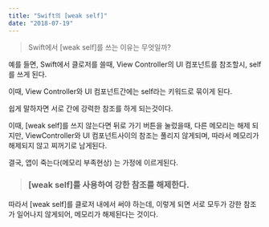 ```yaml
---
title: "Swift의 [weak self]"
date: "2018-07-19"
---
```


> Swift에서 [weak self]를 쓰는 이유는 무엇일까?

예를 들면,
Swift에서 클로저를 쓸때, View Controller의 UI 컴포넌트를 참조할시, self를 쓰게 된다.

이때, View Controller와 UI 컴포넌트간에는 self라는 키워드로 묶이게 된다.

쉽게 말하자면 서로 간에 강력한 참조를 하게 되는것이다.

이때, [weak self]를 쓰지 않는다면 뒤로 가기 버튼을 눌렀을때,
다른 메모리는 해제 되지만,
ViewController와 UI 컴포넌트사이의 참조는 풀리지 않게되며, 따라서 메모리가 해제되지 않고 찌꺼기로 남게된다.

결국, 앱이 죽는다(메모리 부족현상) 는 가정에 이르게된다.

> ### [weak self]를 사용하여 강한 참조를 해제한다.

따라서 [weak self]를 클로저 내에서 써야 하는데, 이렇게 되면 서로 모두가 강한 참조가 일어나지 않게되어, 메모리가 해제된다는 것이다.
